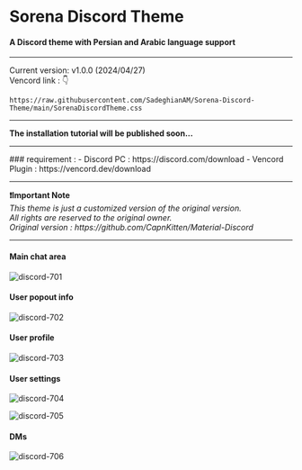 # Sorena Discord Theme
#### A Discord theme with Persian and Arabic language support
<hr>

Current version: v1.0.0 (2024/04/27)
<br>
Vencord link : 👇

```
https://raw.githubusercontent.com/SadeghianAM/Sorena-Discord-Theme/main/SorenaDiscordTheme.css
```

<hr>
<b>The installation tutorial will be published soon...</b>
<hr>
### requirement :
- Discord PC : https://discord.com/download
- Vencord Plugin : https://vencord.dev/download
<hr>
<b>❗Important Note</b>
<br>
<em>This theme is just a customized version of the original version.
<br>
All rights are reserved to the original owner.
<br>
Original version : https://github.com/CapnKitten/Material-Discord</em>
<hr>


#### Main chat area

![discord-701](https://user-images.githubusercontent.com/4013216/216792441-cc02a2fc-d175-432d-af75-81975d75e65e.png)

#### User popout info

![discord-702](https://user-images.githubusercontent.com/4013216/216792443-04fe70f0-0cd7-4d98-bb49-c937415c53d0.png)

#### User profile

![discord-703](https://user-images.githubusercontent.com/4013216/216792451-676c4d76-6138-42c3-8ce2-3ee76cb82abf.png)

#### User settings

![discord-704](https://user-images.githubusercontent.com/4013216/216792456-36074914-4cb8-4c0b-aa07-74d09e274bcf.png)

![discord-705](https://user-images.githubusercontent.com/4013216/216792461-30509d7f-30c1-4d31-b4e0-9be858723cfd.png)

#### DMs

![discord-706](https://user-images.githubusercontent.com/4013216/216792463-a2472c19-21bd-48e0-beba-05d092c715dc.png)
